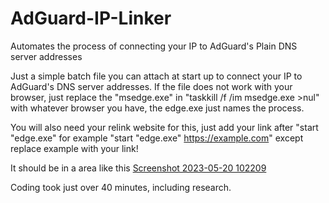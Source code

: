 # AdGuard-IP-Linker
Automates the process of connecting your IP to AdGuard's Plain DNS server addresses

Just a simple batch file you can attach at start up to connect your IP to AdGuard's DNS server addresses.
If the file does not work with your browser, just replace the "msedge.exe" in "taskkill /f /im msedge.exe >nul" with whatever browser you have, the edge.exe just names the process.

You will also need your relink website for this, just add your link after "start "edge.exe" for example "start "edge.exe" https://example.com" except replace example with your link!

It should be in a area like this
[Screenshot 2023-05-20 102209](https://github.com/ConfidentlyIncorrect/AdGuard-IP-Linker/assets/67250630/8fe25045-04b5-4443-afd6-baa5e95859aa)

Coding took just over 40 minutes, including research.
